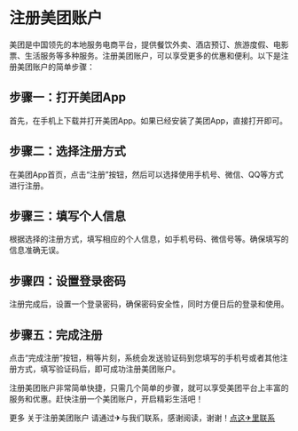 # 注册美团账户

美团是中国领先的本地服务电商平台，提供餐饮外卖、酒店预订、旅游度假、电影票、生活服务等多种服务。注册美团账户，可以享受更多的优惠和便利。以下是注册美团账户的简单步骤：

## 步骤一：打开美团App

首先，在手机上下载并打开美团App。如果已经安装了美团App，直接打开即可。

## 步骤二：选择注册方式

在美团App首页，点击“注册”按钮，然后可以选择使用手机号、微信、QQ等方式进行注册。

## 步骤三：填写个人信息

根据选择的注册方式，填写相应的个人信息，如手机号码、微信号等。确保填写的信息准确无误。

## 步骤四：设置登录密码

注册完成后，设置一个登录密码，确保密码安全性，同时方便日后的登录和使用。

## 步骤五：完成注册

点击“完成注册”按钮，稍等片刻，系统会发送验证码到您填写的手机号或者其他注册方式，填写验证码后，即可成功注册美团账户。

注册美团账户非常简单快捷，只需几个简单的步骤，就可以享受美团平台上丰富的服务和优惠。赶快注册一个美团账户，开启精彩生活吧！

更多 关于注册美团账户 请通过✈与我们联系，感谢阅读，谢谢！[点这✈里联系](https://add.k02.cc)